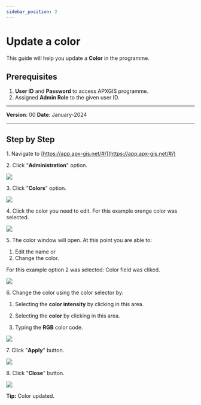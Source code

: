 ```yaml
---
sidebar_position: 2
---
```


# Update a color

This guide will help you update a  **Color** in the programme.

## **Prerequisites**
1.	**User ID** and **Password** to access APXGIS programme.
2.	Assigned **Admin Role** to the given user ID.


------------

**Version**: 00
**Date**: January-2024

------------
## **Step by Step**

1\. Navigate to [https://app.apx-gis.net/#/](https://app.apx-gis.net/#/)


2\. Click "**Administration**" option.

![](https://ajeuwbhvhr.cloudimg.io/colony-recorder.s3.amazonaws.com/files/2024-01-25/78238df6-41db-465b-b594-b09620692226/ascreenshot.jpeg?tl_px=0,0&br_px=1238,692&force_format=png&width=1120.0&wat=1&wat_opacity=1&wat_gravity=northwest&wat_url=https://colony-recorder.s3.amazonaws.com/images/watermarks/14B8A6_standard.png&wat_pad=145,66)


3\. Click "**Colors**" option.

![](https://ajeuwbhvhr.cloudimg.io/colony-recorder.s3.amazonaws.com/files/2024-01-25/83493131-8f12-499a-a90a-6834de7a9b5a/ascreenshot.jpeg?tl_px=0,53&br_px=1238,746&force_format=png&width=1120.0&wat=1&wat_opacity=1&wat_gravity=northwest&wat_url=https://colony-recorder.s3.amazonaws.com/images/watermarks/14B8A6_standard.png&wat_pad=68,277)


4\. Click the color you need to edit. For this example orenge color was selected.

![](https://ajeuwbhvhr.cloudimg.io/colony-recorder.s3.amazonaws.com/files/2024-01-25/f40bb4dc-dcdd-4e02-b42b-bec2b1783b71/ascreenshot.jpeg?tl_px=0,0&br_px=1238,692&force_format=png&width=1120.0&wat=1&wat_opacity=1&wat_gravity=northwest&wat_url=https://colony-recorder.s3.amazonaws.com/images/watermarks/14B8A6_standard.png&wat_pad=77,208)


5\. The color window will open. At this point you are able to:

1. Edit the name or
2. Change the color.

For this example option 2  was selected: Color field was cliked.

![](https://ajeuwbhvhr.cloudimg.io/colony-recorder.s3.amazonaws.com/files/2024-01-25/fa243f62-4eaa-4c0d-a742-90709c8f0c55/user_cropped_screenshot.jpeg?tl_px=0,0&br_px=1376,769&force_format=png&width=1120.0&wat=1&wat_opacity=1&wat_gravity=northwest&wat_url=https://colony-recorder.s3.amazonaws.com/images/watermarks/14B8A6_standard.png&wat_pad=194,100)


6\. Change the color using the color selector by:

1. Selecting the **color intensity** by clicking in this area.

2. Selecting the **color** by clicking in this area.

3. Typing the **RGB** color code.

![](https://ajeuwbhvhr.cloudimg.io/colony-recorder.s3.amazonaws.com/files/2024-01-25/a96c775a-1624-4b3c-976a-0b7a749e0adb/user_cropped_screenshot.jpeg?tl_px=0,18&br_px=860,659&force_format=png&width=1120.0)


7\. Click "**Apply**" button.

![](https://ajeuwbhvhr.cloudimg.io/colony-recorder.s3.amazonaws.com/files/2024-01-25/747aa746-9f63-425c-a3ef-c9b5e63c1534/ascreenshot.jpeg?tl_px=0,0&br_px=1719,791&force_format=png&width=1120.0&wat=1&wat_opacity=1&wat_gravity=northwest&wat_url=https://colony-recorder.s3.amazonaws.com/images/watermarks/14B8A6_standard.png&wat_pad=231,456)


8\. Click "**Close**" button.

![](https://ajeuwbhvhr.cloudimg.io/colony-recorder.s3.amazonaws.com/files/2024-01-25/d793fb9b-0eba-4ab0-83af-c9366b4eb1ec/user_cropped_screenshot.jpeg?tl_px=0,0&br_px=1719,791&force_format=png&width=1120.0&wat=1&wat_opacity=1&wat_gravity=northwest&wat_url=https://colony-recorder.s3.amazonaws.com/images/watermarks/14B8A6_standard.png&wat_pad=300,458)


**Tip:** Color updated.

